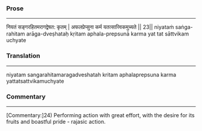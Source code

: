 ### Prose 
 --- 
नियतं सङ्गरहितमरागद्वेषत: कृतम् |
अफलप्रेप्सुना कर्म यतत्सात्त्विकमुच्यते || 23||
niyataṁ saṅga-rahitam arāga-dveṣhataḥ kṛitam
aphala-prepsunā karma yat tat sāttvikam uchyate

### Translation 
 --- 
niyatam sangarahitamaragadveshatah kritam aphalaprepsuna karma yattatsattvikamuchyate

### Commentary 
 --- 
[Commentary:]24) Performing action with great effort, with the desire for its fruits and boastful pride - rajasic action.